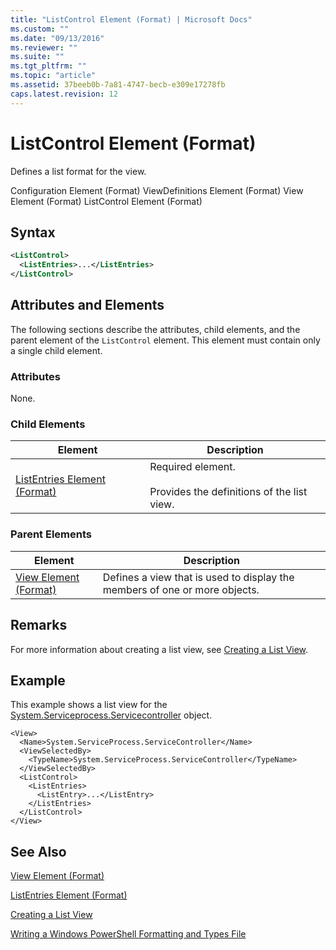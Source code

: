 ```yaml
---
title: "ListControl Element (Format) | Microsoft Docs"
ms.custom: ""
ms.date: "09/13/2016"
ms.reviewer: ""
ms.suite: ""
ms.tgt_pltfrm: ""
ms.topic: "article"
ms.assetid: 37beeb0b-7a81-4747-becb-e309e17278fb
caps.latest.revision: 12
---
```

# ListControl Element (Format)

Defines a list format for the view.

Configuration Element (Format)
ViewDefinitions Element (Format)
View Element (Format)
ListControl Element (Format)

## Syntax

```xml
<ListControl>
  <ListEntries>...</ListEntries>
</ListControl>
```

## Attributes and Elements

The following sections describe the attributes, child elements, and the parent element of the `ListControl` element. This element must contain only a single child element.

### Attributes

None.

### Child Elements

|Element|Description|
|-------------|-----------------|
|[ListEntries Element (Format)](./listentries-element-for-listcontrol-format.md)|Required element.<br /><br /> Provides the definitions of the list view.|

### Parent Elements

|Element|Description|
|-------------|-----------------|
|[View Element (Format)](./view-element-format.md)|Defines a view that is used to display the members of one or more objects.|

## Remarks

For more information about creating a list view, see [Creating a List View](./creating-a-list-view.md).

## Example

This example shows a list view for the [System.Serviceprocess.Servicecontroller](/dotnet/api/System.ServiceProcess.ServiceController) object.

```
<View>
  <Name>System.ServiceProcess.ServiceController</Name>
  <ViewSelectedBy>
    <TypeName>System.ServiceProcess.ServiceController</TypeName>
  </ViewSelectedBy>
  <ListControl>
    <ListEntries>
      <ListEntry>...</ListEntry>
    </ListEntries>
  </ListControl>
</View>
```

## See Also

[View Element (Format)](./view-element-format.md)

[ListEntries Element (Format)](./listentries-element-for-listcontrol-format.md)

[Creating a List View](./creating-a-list-view.md)

[Writing a Windows PowerShell Formatting and Types File](./writing-a-windows-powershell-formatting-file.md)

